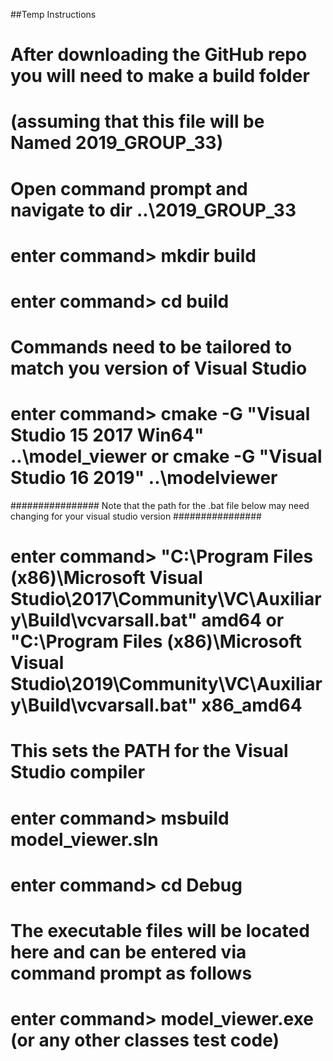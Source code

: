 ##Temp Instructions 


# After downloading the GitHub repo you will need to make a build folder
# (assuming that this file will be Named 2019_GROUP_33)
# Open command prompt and navigate to dir ..\2019_GROUP_33
# enter command> mkdir build
# enter command> cd build
# Commands need to be tailored to match you version of Visual Studio
# enter command> cmake -G "Visual Studio 15 2017 Win64" ..\model_viewer        or      cmake -G "Visual Studio 16 2019" ..\modelviewer

################ Note that the path for the .bat file below may need changing for your visual studio version ################

# enter command> "C:\Program Files (x86)\Microsoft Visual Studio\2017\Community\VC\Auxiliary\Build\vcvarsall.bat" amd64        or        "C:\Program Files (x86)\Microsoft Visual Studio\2019\Community\VC\Auxiliary\Build\vcvarsall.bat" x86_amd64
# This sets the PATH for the Visual Studio compiler
# enter command> msbuild model_viewer.sln
# enter command> cd Debug
# The executable files will be located here and can be entered via command prompt as follows
# enter command> model_viewer.exe (or any other classes test code)
